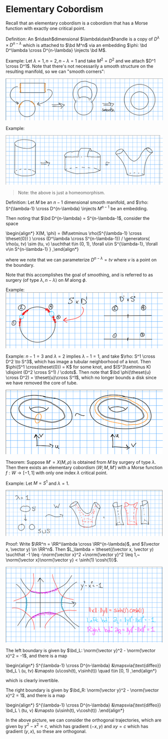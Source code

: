 # Elementary Cobordism

Recall that an elementary cobordism is a cobordism that has a Morse function with exactly one critical point.

Definition:
An $n\dash$dimensional $\lambda\dash$handle is a copy of $D^{\lambda} \times D^{n-\lambda}$ which is attached to $\bd M^n$ via an embedding $\phi: \bd D^\lambda \cross D^{n-\lambda} \injects \bd M$.


Example:
Let $\lambda = 1, n = 2, n-\lambda = 1$ and take $M^2 = D^2$ and we attach $D^1 \cross D^1$.
Note that there's not necessarily a smooth structure on the resulting manifold, so we can "smooth corners":


![Image](figures/2020-01-21-11:09.png)

Example:

![Image](figures/2020-01-21-11:12.png)

> Note: the above is just a homeomorphism.

Definition:
Let $M$ be an $n-1$ dimensional smooth manifold, and $\rho: S^{\lambda-1} \cross D^{n-\lambda} \injects $M^{n-1}$ be an embedding.

Then noting that $\bd D^{n-\lambda} = S^{n-\lambda-1$, consider the space

\begin{align*}
X(M, \phi) = (M\setminus \rho(S^{\lambda-1} \cross \theset{0}) ) \cross (D^\lambda \cross S^{n-\lambda-1}) / \generators{ \rho(u, tv) \sim (tu, v) \suchthat t\in (0, 1), \forall u\in S^{\lambda-1}, \forall v\in S^{n-\lambda-1} }
,\end{align*}

where we note that we can parameterize $D^{n-\lambda} = tv$ where $v$ is a point on the boundary.

Note that this accomplishes the goal of smoothing, and is referred to as surgery (of type $\lambda, n-\lambda$) on $M$ along $\phi$.

Example:
![Image](figures/2020-01-21-11:30.png)

Example:
$n-1 = 3$ and $\lambda = 2$ implies $\lambda-1 = 1$, and take $\rho: S^1 \cross D^2 \to S^3$, which has image a tubular neighborhood of a knot.
Then $\phi(S^1 \cross\theset{0}) = K$ for some knot, and $(S^3\setminus K) \disjoint (D^2 \cross S^1) / \cdots$.
Then note that $\bd \phi(\theset{u} \cross D^2) = \theset{u}\cross S^1$, which no longer bounds a disk since we have removed the core of tube.

![Image](figures/2020-01-21-11:42.png)

Theorem:
Suppose $M' = X(M, \rho)$ is obtained from $M$ by surgery of type $\lambda$. 
Then there exists an elementary cobordism $(W; M, M')$ with a Morse function $f: W \to [-1, 1]$ with only one index $\lambda$ critical point.

Example:
Let $M=S^1$ and $\lambda = 1$.

![Image](figures/2020-01-21-11:49.png)

Proof:
Write $\RR^n = \RR^\lambda \cross \RR^{n-\lambda}$, and $(\vector x, \vector y) \in \RR^n$.
Then $L_\lambda = \theset{(\vector x, \vector y) \suchthat -1 \leq -\norm{\vector x}^2 +\norm{\vector y}^2 \leq 1,~ \norm{\vector x}\norm{\vector y} < \sinh(1) \cosh(1)}$.

![Image](figures/2020-01-21-11:54.png)

The left boundary is given by $\bd_L: \norm{\vector y}^2 - \norm{\vector x}^2 = -1$, and there is a map

\begin{align*}
S^{\lambda-1} \cross D^{n-\lambda} &\mapsvia{\text{diffeo}} \bd_L \\
(u, tv) &\mapsto (u\cosh(t), v\sinh(t)) \quad t\in [0, 1)
,\end{align*}

which is clearly invertible.

The right boundary is given by $\bd_R: \norm{\vector y}^2 - \norm{\vector x}^2 = 1$, and there is a map

\begin{align*}
S^{\lambda-1} \cross D^{n-\lambda} &\mapsvia{\text{diffeo}} \bd_L \\
(tu, v) &\mapsto (u\sinh(t), v\cosh(t))
.\end{align*}

In the above picture, we can consider the orthogonal trajectories, which are given by $y^2 - x^2 = c$, which has gradient $(-x, y)$ and $xy = c$ which has gradient $(y, x)$, so these are orthogonal.

